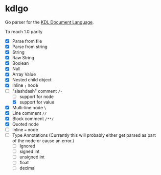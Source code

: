 # kdlgo

Go parser for the [KDL Document Language](https://github.com/kdl-org/kdl).

To reach 1.0 parity


- [x] Parse from file
- [x] Parse from string
- [x] String
- [x] Raw String
- [x] Boolean
- [x] Null
- [x] Array Value
- [x] Nested child object
- [x] Inline `;` node
- [ ] "slashdash" comment `/-`
  - [ ] support for node
  - [x] support for value
- [x] Multi-line node `\`
- [x] Line comment `//`
- [x] Block comment `/**/`
- [x] Quoted node
- [ ] Inline `=` node
- [ ] Type Annotations (Currently this will probably either get parsed as part of the node or cause an error.)
  - [ ] Ignored
  - [ ] signed int
  - [ ] unsigned int
  - [ ] float
  - [ ] decimal